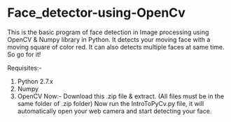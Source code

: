 # Face_detector-using-OpenCv
This is the basic program of face detection in Image processing using OpenCV &amp; Numpy library in Python. It detects your moving face with a moving square of color red. It can also detects multiple faces at same time. So go for it! 


Requisites:-
1. Python 2.7.x
2. Numpy
3. OpenCV
Now:-
Download this .zip file & extract.  (All files must be in the same folder of .zip folder)
Now run the IntroToPyCv.py file, it will automatically open your web camera and start detecting your face.
